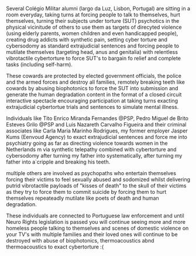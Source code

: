 Several Colégio Militar alumni (largo da Luz, Lisbon, Portugal) are sitting in a room everyday, taking turns at forcing people to talk to themselves, hurt themselves, turning their subjects under torture (SUT) psychotics in the physical vicinitude of others to use them as targets of direcyted violence (using elderly parents, women children and even handicapped people), creating drug addicts with synthetic pain, setting cyber torture and cybersodomy as standard extrajudicial sentences and forcing people to mutilate themselves (targeting head, anus and genitalia) with relentless vibrotactile cybertorture to force SUT's to bargain fo relief and complete tasks (including self-harm).

These cowards are protected by elected government officials, the police and the armed forces and destroy all families, remotely breaking teeth like cowards by abusing biophotonics to force the SUT into submission and generate the human degradation content in the format of a closed circuit interactive spectacle encouraging participation at taking turns exacting extrajudicial cybertortue trials and sentences to simulate mental illness.

Individuals like Tito Enrico Miranda Fernandes @PSP, Pedro Miguel de Brito Esteves Grilo @PSP and Luis Nazareth Carvalho Figueira and their criminal associates like Carla Maria Marinho Rodrigues, my former employer Jasper Kums (Eenvoud Agency) to exact extrajudicial sentences and force me into psychiatry going as far as directing violence towards women in the Netherlands m via synthetic telepathy combined with cybertorture and cybersodomy after turning my father into systematically, after turning my father into a`cripple and breaking his teeth.

multiple others are involved as psychopaths who entertain themselves forcing their victims to feel sexually abused and sodomized whilst delivering putrid vibrotactile payloads of "kisses of death" to the skull of their victims as they try to force them to commit suicide by forcing them to hurt themselves repeateadly mutilate like poets of death and human degradation.

These individuals are connected to Portuguese law enforcement and until Neuro Rights legislation is passed you will continue seeing more and more homeless people talking to themselves and scenes of domestic violence on your TV's with multiple families and their loved ones will continue to be destroyed with abuse of biophotonics, thermoacoustics abnd thermoacoustics to exact cybertorture :(
